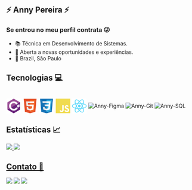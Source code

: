 ## ⚡ Anny Pereira ⚡ 
###
### Se entrou no meu perfil contrata 😜


 - 📚 Técnica em Desenvolvimento de Sistemas.
 - 🧐 Aberta a novas oportunidades e experiências.
 - 📌 Brazil, São Paulo

 ##  Tecnologias 💻
<div style="display: inline_block"><br>
  <img align="center" alt="Anny-Csharp" height="40" width="40" src="https://raw.githubusercontent.com/devicons/devicon/master/icons/csharp/csharp-original.svg">
  <img align="center" alt="Anny-HTML" height="40" width="40" src="https://raw.githubusercontent.com/devicons/devicon/master/icons/html5/html5-original.svg">
  <img align="center" alt="Anny-CSS" height="40" width="40" src="https://raw.githubusercontent.com/devicons/devicon/master/icons/css3/css3-original.svg">
  <img align="center" alt="Anny-Js" height="40" width="40" src="https://raw.githubusercontent.com/devicons/devicon/master/icons/javascript/javascript-plain.svg">
  <img align="center" alt="Anny-React" height="40" width="40" src="https://raw.githubusercontent.com/devicons/devicon/master/icons/react/react-original.svg">
  <img align="center" alt="Anny-Figma" height="40" width="40" src="https://www.vectorlogo.zone/logos/figma/figma-icon.svg">
  <img align="center" alt="Anny-Git" height="40" width="40" src="https://www.vectorlogo.zone/logos/git-scm/git-scm-icon.svg">
  <img align="center" alt="Anny-SQL" height="40" width="40" src="https://www.svgrepo.com/show/331760/sql-database-generic.svg">
</div>

  ## Estatísticas 📈
<div>
  <a href="https://github.com/anny-pereira">
  <img height="180em" src="https://github-readme-stats.vercel.app/api?username=anny-pereira&show_icons=true&theme=midnight-purple&include_all_commits=true&count_private=true"/>
  <img height="180em" src="https://github-readme-stats.vercel.app/api/top-langs/?username=anny-pereira&layout=compact&langs_count=7&theme=midnight-purple"/>
</div>

  
  ## Contato 📌
  
<div>
  <a href="https://www.linkedin.com/in/anny-pereira-598620213/" target="_blank"><img src="https://img.shields.io/badge/-LinkedIn-%230077B5?style=for-the-badge&logo=linkedin&logoColor=white" target="_blank"></a>
  <a href = "mailto:isabelle.pereira04@gmail.com"><img src="https://img.shields.io/badge/-Gmail-%23333?style=for-the-badge&logo=gmail&logoColor=white" target="_blank"></a>
  <a href="https://instagram.com/pereira_gss" target="_blank"><img src="https://img.shields.io/badge/-Instagram-%23E4405F?style=for-the-badge&logo=instagram&logoColor=white" target="_blank"></a>
</div>
